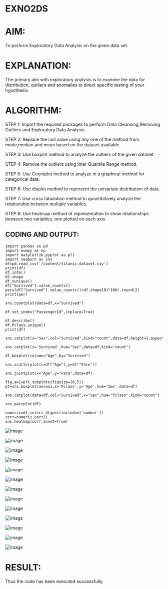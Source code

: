 # EXNO2DS
# AIM:
To perform Exploratory Data Analysis on the given data set.
      
# EXPLANATION:
  The primary aim with exploratory analysis is to examine the data for distribution, outliers and anomalies to direct specific testing of your hypothesis.
  
# ALGORITHM:
STEP 1: Import the required packages to perform Data Cleansing,Removing Outliers and Exploratory Data Analysis.

STEP 2: Replace the null value using any one of the method from mode,median and mean based on the dataset available.

STEP 3: Use boxplot method to analyze the outliers of the given dataset.

STEP 4: Remove the outliers using Inter Quantile Range method.

STEP 5: Use Countplot method to analyze in a graphical method for categorical data.

STEP 6: Use displot method to represent the univariate distribution of data.

STEP 7: Use cross tabulation method to quantitatively analyze the relationship between multiple variables.

STEP 8: Use heatmap method of representation to show relationships between two variables, one plotted on each axis.

## CODING AND OUTPUT:
```
import pandas as pd
import numpy as np
import matplotlib.pyplot as plt
import seaborn as sns
df=pd.read_csv('/content/titanic_dataset.csv')
print(df)
df.info()
df.shape
df.nunique()
df["Survived"].value_counts()
per=(df["Survived"].value_counts()/df.shape[0]*100).round(2)
print(per)

sns.countplot(data=df,x="Survived")

df.set_index("PassengerId",inplace=True)

df.describe()
df.Pclass.unique()
print(df)

sns.catplot(x="Sex",col="Survived",kind="count",data=df,height=5,aspect=.7)

sns.catplot(x='Survived',hue="Sex",data=df,kind="count")

df.boxplot(column="Age",by="Survived")

sns.scatterplot(c=df["Age"],y=df["Fare"])

sns.jointplot(x="Age",y="Fare",data=df)

fig,ax1=plt.subplots(figsize=(8,5))
pt=sns.boxplot(ax=ax1,x='Pclass',y='Age',hue='Sex',data=df)

sns.catplot(data=df,col="Survived",x="Sex",hue="Pclass",kind="count")

sns.pairplot(df)

numeric=df.select_dtypes(include=['number'])
corr=numeric.corr()
sns.heatmap(corr,annot=True)
```

![image](https://github.com/user-attachments/assets/e8b6a90b-384e-4e57-94a6-1baf7b2f0649)

![image](https://github.com/user-attachments/assets/bb2b5e36-4de8-46a4-b4c9-00cfc2416a78)

![image](https://github.com/user-attachments/assets/d89ef2a8-797a-443d-9983-271141e4d417)

![image](https://github.com/user-attachments/assets/12b786e7-6ea6-480e-9480-532c5b514bf1)

![image](https://github.com/user-attachments/assets/63709258-0baf-4a53-afcf-0fee60c338f8)

![image](https://github.com/user-attachments/assets/3513e47e-2576-418c-b7ba-b4ac39678d77)

![image](https://github.com/user-attachments/assets/c9fd24c9-1d53-4cc4-8f9b-ae5d1bcd45c6)

![image](https://github.com/user-attachments/assets/fbd968f9-f10a-4b98-9357-775640a03186)

![image](https://github.com/user-attachments/assets/88c13c3b-e77e-478a-9dce-bbf8f0e34c3b)

![image](https://github.com/user-attachments/assets/33be2204-f890-4738-9e8b-0ff7167f2e21)

![image](https://github.com/user-attachments/assets/47e08e7e-af21-4378-b263-3c194539a629)

![image](https://github.com/user-attachments/assets/ee955bb2-2912-4c51-845b-35a8524a2dd1)

![image](https://github.com/user-attachments/assets/9f6f2ca1-66ca-4461-8c09-0189eec722a1)




# RESULT:
Thus the code has been executed successfully.


